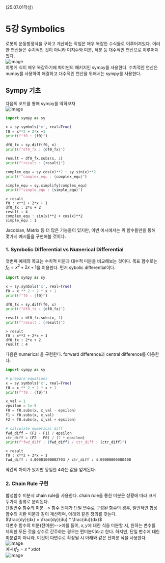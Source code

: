 (25.07.01작성)
# 5강 Symbolics
로봇의 운동방정식을 구하고 계산하는 작업은 매우 복잡한 수식들로 이루어져있다. 이러한 연산들은 수치적인 것이 아니라 미지수와 미분, 적분 등 대수적인 연산으로 이루어져 있다.    
![image](https://github.com/user-attachments/assets/d6ba99a2-6750-4a17-9b3a-1bcf4724143c)   
이렇게 식이 매우 복잡하기에 파이썬의 패키지인 sympy를 사용한다. 수치적인 연산은 numpy를 사용하여 해결하고 대수적인 연산을 위해서는 sympy를 사용한다.   
## Sympy 기초
다음의 코드를 통해 sympy를 익혀보자    
![image](https://github.com/user-attachments/assets/91b95aec-1254-4e45-a3b2-f191b6d891b2)   
```python
import sympy as sy

x = sy.symbols('x', real=True)
f0 = x**2 + 2*x +1
print(f"f0 : {f0}")

df0_fx = sy.diff(f0, x)
print(f"df0_fx : {df0_fx}")

result = df0_fx.subs(x, 1)
print(f"result : {result}")

complex_equ = sy.cos(x)**2 + sy.sin(x)**2
print(f"complex_equ : {complex_equ}")

simple_equ = sy.simplify(complex_equ)
print(f"simple_equ : {simple_equ}")
```
```
> result
f0 : x**2 + 2*x + 1
df0_fx : 2*x + 2
result : 4
complex_equ : sin(x)**2 + cos(x)**2
simple_equ : 1
```
Jacobian, Matrix 등 더 많은 기능들이 있지만, 이번 예시에서는 위 함수들만을 통해 몇가지 예시들을 구현해볼 것이다.   
### 1. Symbolic Differential vs Numerical Differential
첫번째 예제의 목표는 수치적 미분과 대수적 미분을 비교해보는 것이다. 목표 함수로는 $f_0=x^2+2x+1$을 이용한다. 
먼저 sybolic differential이다.
```python
import sympy as sy

x = sy.symbols('x', real=True)
f0 = x ** 2 + 2 * x + 1
print(f"f0 : {f0}")

df0_fx = sy.diff(f0, x)
print(f"df0_fx : {df0_fx}")

result = df0_fx.subs(x, 1)
print(f"result : {result}")
```
```
> result
f0 : x**2 + 2*x + 1
df0_fx : 2*x + 2
result : 4
```
다음은 numerical 을 구현한다. forward difference과 central difference를 이용한다.   
```python
import sympy as sy

# prepare equations
x = sy.symbols('x', real=True)
f0 = x ** 2 + 2 * x + 1
print(f"f0 : {f0}")

x_val = 1
epsilon = 1e-5
F0 = f0.subs(x, x_val - epsilon)
F1 = f0.subs(x, x_val)
F2 = f0.subs(x, x_val + epsilon)

# calculate numerical diff
fwd_diff = (F2 - F1) / epsilon
ctr_diff = (F2 - F0) / (2 * epsilon)
print(f"fwd_diff : {fwd_diff} / ctr_diff : {ctr_diff}")
```
```
> result
f0 : x**2 + 2*x + 1
fwd_diff : 4.00001000002703 / ctr_diff : 4.00000000000400
```
약간의 차이가 있지만 동일한 4라는 값을 얻게된다.
### 2. Chain Rule 구현
합성함수 미분시 chain rule을 사용한다. chain rule을 통한 미분은 상황에 따라 크게 두가지 종류로 분리된다.   
단일변수 함수의 미분--> 함수 전체가 단일 변수로 구성된 함수의 경우, 일반적인 합성함수의 치환 미분과 같이 계산하며, 아래와 같은 정의를 갖는다.   
$\frac{dy}{dx} = \frac{dy}{du} * \frac{du}{dx}$   
다변수 함수의 미분(전미분)-->예를 들어, $x, y$에 대한 식을 미분할 시, 원하는 변수를 제외한 모든 것을 상수로 간주하는 경우는 편미분이라고 한다.  하지만, 단일 변수에 대한 미분값이 아니라, 이것이 다변수로 확장될 시 아래와 같은 전미분 식을 사용한다.   
![image](https://github.com/user-attachments/assets/8126ae7e-8d6c-43e5-a97e-85557371f24b)   
예시)$f_2=x*xdot$   
![image](https://github.com/user-attachments/assets/a24c6fdc-0a8e-49be-b142-a50545e2813f)


